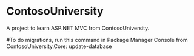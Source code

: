 # ContosoUniversity
A project to learn ASP.NET MVC from ContosoUniversity.

#To do migrations, run this command in Package Manager Console from ContosoUniversity.Core: update-database